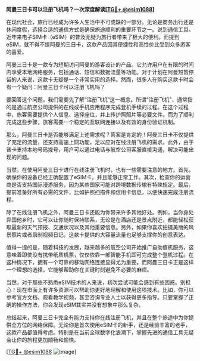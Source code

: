 **阿曼三日卡可以注册飞机吗？一次深度解读[[TG💪+ @esim1088](https://t.me/s/esim1088)]**

在现代社会，旅行已经成为许多人生活中不可或缺的一部分。无论是商务出行还是休闲度假，选择合适的通信方式是确保旅途顺利的重要环节之一。说到通信工具，近年来电子SIM卡（eSIM）的普及无疑为旅行者带来了极大的便利。而提到eSIM，就不得不提阿曼的三日卡，这款产品因其便捷性和高性价比受到众多游客的喜爱。

阿曼三日卡是一款专为短期访问阿曼的游客设计的产品。它允许用户在有限的时间内享受本地网络服务，包括通话、短信和数据流量等功能。对于计划在阿曼短暂停留的人来说，这款卡无疑是一个非常实用的选择。然而，很多人在购买这款卡时会有一个疑问：阿曼三日卡可以注册飞机吗？

要回答这个问题，我们需要先了解“注册飞机”这一概念。所谓“注册飞机”，通常指的是通过航空公司提供的在线或手机应用程序完成登机手续的过程。在这个过程中，旅客需要提供个人信息、选择座位，并上传护照照片等必要文件。而为了顺利完成这些步骤，旅客需要一个稳定的互联网连接以及有效的身份验证机制。

那么，阿曼三日卡是否能够满足上述需求呢？答案是肯定的！阿曼三日卡不仅提供了充足的流量，还支持高速上网功能，足以应对在线注册飞机的需求。此外，由于该卡支持本地号码拨号，用户可以通过电话与航空公司客服直接沟通，解决可能出现的问题。

当然，在使用阿曼三日卡进行在线注册飞机时，也有一些需要注意的地方。首先，确保你的设备已经正确配置了eSIM卡，并且能够正常工作。其次，检查你的运营商是否支持国际漫游服务，因为某些国家可能对跨境数据传输有特殊规定。最后，提前准备好所有必需的文件，比如护照扫描件和信用卡信息，以便快速完成注册流程。

除了在线注册飞机之外，阿曼三日卡还能为你带来许多其他好处。例如，当你身处异国他乡时，它可以让你随时保持联系，无论是在酒店还是景点附近，都能轻松获取最新的天气预报、交通状况以及其他重要信息。另外，如果你喜欢拍摄美丽的风景照片或者录制视频日记，这款卡提供的大容量流量也足够支撑你的创意表达。

值得一提的是，随着科技的发展，越来越多的航空公司开始推广自助值机服务，这意味着即使没有携带纸质机票，仅仅依靠一部智能手机即可完成整个登机过程。在这种情况下，拥有一个可靠的移动网络连接显得尤为重要。而阿曼三日卡正是这样一个理想的选择，它能够帮助你在关键时刻避免不必要的麻烦。

当然，对于那些不熟悉eSIM技术的人来说，初次尝试可能会感到有些困惑。别担心！现在市面上有许多资源可以帮助你更好地理解和使用这项技术。比如，你可以参考官方文档、观看教学视频，甚至咨询专业人士以获得更多指导。只要掌握了正确的操作方法，你会发现eSIM其实并没有想象中那么复杂。

总结起来，阿曼三日卡完全有能力支持你在线注册飞机，并且在整个旅途中为你提供全方位的网络保障。无论你是首次使用eSIM卡的新手，还是经验丰富的老手，这款产品都值得考虑。特别是在当前全球数字化浪潮下，掌握先进的通信工具无疑会让你的旅程更加顺畅和愉快。

[[TG💪+ @esim1088](https://t.me/s/esim1088) ![Image](https://i.postimg.cc/4NQfJmqS/Snipaste-2025-05-13-00-14-12.png)]